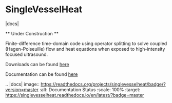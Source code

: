 SingleVesselHeat
================

|docs|

** Under Construction **

Finite-difference time-domain code using operator splitting to solve coupled (Hagen-Poiseuille) flow and heat equations when exposed to high-intensity focused ultrasound. 

Downloads can be found [here](http://djps.github.io/SingleVesselHeat/)

Documentation can be found [here](http://singlevesselheat.readthedocs.io/en/master/)

.. |docs| image:: https://readthedocs.org/projects/singlevesselheat/badge/?version=master
    :alt: Documentation Status
    :scale: 100%
    :target: https://singlevesselheat.readthedocs.io/en/latest/?badge=master
